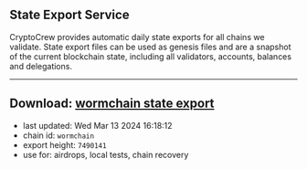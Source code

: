## State Export Service
CryptoCrew provides automatic daily state exports for all chains we validate. State export files can be used as genesis files and are a snapshot of the current blockchain state, including all validators, accounts, balances and delegations.

---
**Download: [wormchain state export](https://dl-eu2.ccvalidators.com/SERVICE/wormchain/wormchain_export_7490141.json)**
---

- last updated: Wed Mar 13 2024 16:18:12
- chain id: `wormchain`
- export height: `7490141`
- use for: airdrops, local tests, chain recovery
